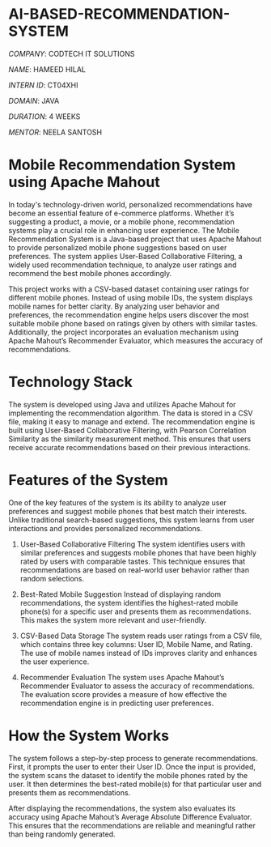 # AI-BASED-RECOMMENDATION-SYSTEM

*COMPANY*: CODTECH IT SOLUTIONS

*NAME*: HAMEED HILAL

*INTERN ID*: CT04XHI

*DOMAIN*: JAVA

*DURATION*: 4 WEEKS

*MENTOR*: NEELA SANTOSH

# Mobile Recommendation System using Apache Mahout
In today's technology-driven world, personalized recommendations have become an essential feature of e-commerce platforms. Whether it’s suggesting a product, a movie, or a mobile phone, recommendation systems play a crucial role in enhancing user experience. The Mobile Recommendation System is a Java-based project that uses Apache Mahout to provide personalized mobile phone suggestions based on user preferences. The system applies User-Based Collaborative Filtering, a widely used recommendation technique, to analyze user ratings and recommend the best mobile phones accordingly.

This project works with a CSV-based dataset containing user ratings for different mobile phones. Instead of using mobile IDs, the system displays mobile names for better clarity. By analyzing user behavior and preferences, the recommendation engine helps users discover the most suitable mobile phone based on ratings given by others with similar tastes. Additionally, the project incorporates an evaluation mechanism using Apache Mahout’s Recommender Evaluator, which measures the accuracy of recommendations.

# Technology Stack
The system is developed using Java and utilizes Apache Mahout for implementing the recommendation algorithm. The data is stored in a CSV file, making it easy to manage and extend. The recommendation engine is built using User-Based Collaborative Filtering, with Pearson Correlation Similarity as the similarity measurement method. This ensures that users receive accurate recommendations based on their previous interactions.

# Features of the System
One of the key features of the system is its ability to analyze user preferences and suggest mobile phones that best match their interests. Unlike traditional search-based suggestions, this system learns from user interactions and provides personalized recommendations.

1. User-Based Collaborative Filtering
The system identifies users with similar preferences and suggests mobile phones that have been highly rated by users with comparable tastes. This technique ensures that recommendations are based on real-world user behavior rather than random selections.

2. Best-Rated Mobile Suggestion
Instead of displaying random recommendations, the system identifies the highest-rated mobile phone(s) for a specific user and presents them as recommendations. This makes the system more relevant and user-friendly.

3. CSV-Based Data Storage
The system reads user ratings from a CSV file, which contains three key columns: User ID, Mobile Name, and Rating. The use of mobile names instead of IDs improves clarity and enhances the user experience.

4. Recommender Evaluation
The system uses Apache Mahout’s Recommender Evaluator to assess the accuracy of recommendations. The evaluation score provides a measure of how effective the recommendation engine is in predicting user preferences.

# How the System Works
The system follows a step-by-step process to generate recommendations. First, it prompts the user to enter their User ID. Once the input is provided, the system scans the dataset to identify the mobile phones rated by the user. It then determines the best-rated mobile(s) for that particular user and presents them as recommendations.

After displaying the recommendations, the system also evaluates its accuracy using Apache Mahout’s Average Absolute Difference Evaluator. This ensures that the recommendations are reliable and meaningful rather than being randomly generated.
